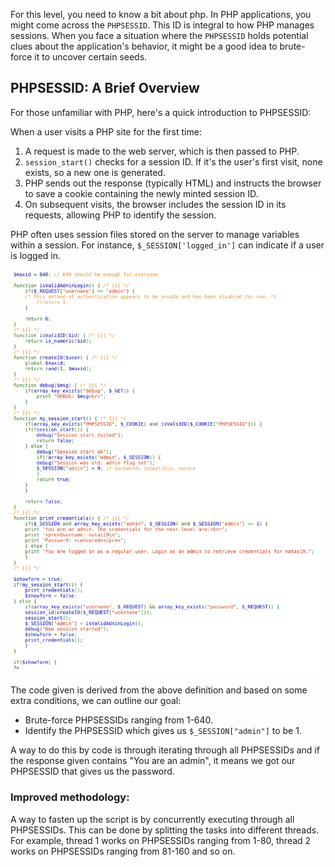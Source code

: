 For this level, you need to know a bit about php.
In PHP applications, you might come across the `PHPSESSID`. This ID is integral to how PHP manages sessions. When you face a situation where the `PHPSESSID` holds potential clues about the application's behavior, it might be a good idea to brute-force it to uncover certain seeds.

## PHPSESSID: A Brief Overview

For those unfamiliar with PHP, here's a quick introduction to PHPSESSID:

When a user visits a PHP site for the first time:
1. A request is made to the web server, which is then passed to PHP.
2. `session_start()` checks for a session ID. If it's the user's first visit, none exists, so a new one is generated.
3. PHP sends out the response (typically HTML) and instructs the browser to save a cookie containing the newly minted session ID.
4. On subsequent visits, the browser includes the session ID in its requests, allowing PHP to identify the session.

PHP often uses session files stored on the server to manage variables within a session. For instance, `$_SESSION['logged_in']` can indicate if a user is logged in.

<img title="inspect html" alt="Alt text" src="../image_resources/natas18_code.png">

The code given is derived from the above definition and based on some extra conditions, we can outline our goal:
- Brute-force PHPSESSIDs ranging from 1-640.
- Identify the PHPSESSID which gives us `$_SESSION["admin"]` to be  1.

A way to do this by code is through iterating through all PHPSESSIDs and if the response given contains "You are an admin", it means we got our PHPSESSID that gives us the password.

### Improved methodology:
A way to fasten up the script is by concurrently executing through all PHPSESSIDs. This can be done by splitting the tasks into different threads. For example, thread 1 works on PHPSESSIDs ranging from 1-80, thread 2 works on PHPSESSIDs ranging from 81-160 and so on.